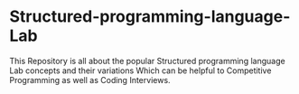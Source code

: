 # Structured-programming-language-Lab

This Repository is all about the popular Structured programming language Lab concepts and their variations Which can be helpful to Competitive Programming as well as Coding Interviews.
